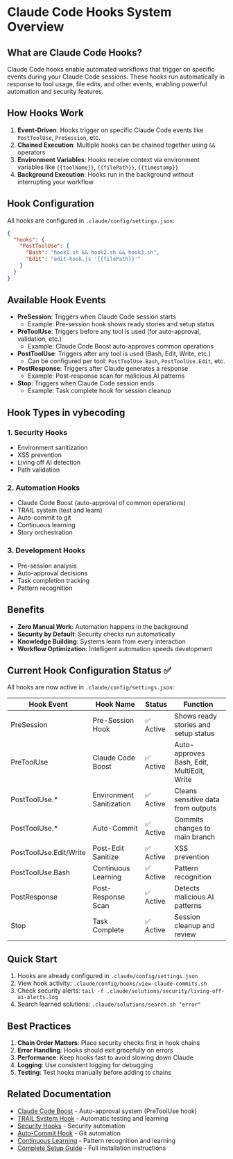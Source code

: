 # Claude Code Hooks System Overview

## What are Claude Code Hooks?

Claude Code hooks enable automated workflows that trigger on specific events during your Claude Code sessions. These hooks run automatically in response to tool usage, file edits, and other events, enabling powerful automation and security features.

## How Hooks Work

1. **Event-Driven**: Hooks trigger on specific Claude Code events like `PostToolUse`, `PreSession`, etc.
2. **Chained Execution**: Multiple hooks can be chained together using `&&` operators
3. **Environment Variables**: Hooks receive context via environment variables like `{{toolName}}`, `{{filePath}}`, `{{timestamp}}`
4. **Background Execution**: Hooks run in the background without interrupting your workflow

## Hook Configuration

All hooks are configured in `.claude/config/settings.json`:

```json
{
  "hooks": {
    "PostToolUse": {
      "Bash": "hook1.sh && hook2.sh && hook3.sh",
      "Edit": "edit-hook.js '{{filePath}}'"
    }
  }
}
```

## Available Hook Events

- **PreSession**: Triggers when Claude Code session starts
  - Example: Pre-session hook shows ready stories and setup status
- **PreToolUse**: Triggers before any tool is used (for auto-approval, validation, etc.)
  - Example: Claude Code Boost auto-approves common operations
- **PostToolUse**: Triggers after any tool is used (Bash, Edit, Write, etc.)
  - Can be configured per tool: `PostToolUse.Bash`, `PostToolUse.Edit`, etc.
- **PostResponse**: Triggers after Claude generates a response
  - Example: Post-response scan for malicious AI patterns
- **Stop**: Triggers when Claude Code session ends
  - Example: Task complete hook for session cleanup

## Hook Types in vybecoding

### 1. Security Hooks
- Environment sanitization
- XSS prevention
- Living off AI detection
- Path validation

### 2. Automation Hooks
- Claude Code Boost (auto-approval of common operations)
- TRAIL system (test and learn)
- Auto-commit to git
- Continuous learning
- Story orchestration

### 3. Development Hooks
- Pre-session analysis
- Auto-approval decisions
- Task completion tracking
- Pattern recognition

## Benefits

- **Zero Manual Work**: Automation happens in the background
- **Security by Default**: Security checks run automatically
- **Knowledge Building**: Systems learn from every interaction
- **Workflow Optimization**: Intelligent automation speeds development

## Current Hook Configuration Status ✅

All hooks are now active in `.claude/config/settings.json`:

| Hook Event | Hook Name | Status | Function |
|------------|-----------|--------|----------|
| PreSession | Pre-Session Hook | ✅ Active | Shows ready stories and setup status |
| PreToolUse | Claude Code Boost | ✅ Active | Auto-approves Bash, Edit, MultiEdit, Write |
| PostToolUse.* | Environment Sanitization | ✅ Active | Cleans sensitive data from outputs |
| PostToolUse.* | Auto-Commit | ✅ Active | Commits changes to main branch |
| PostToolUse.Edit/Write | Post-Edit Sanitize | ✅ Active | XSS prevention |
| PostToolUse.Bash | Continuous Learning | ✅ Active | Pattern recognition |
| PostResponse | Post-Response Scan | ✅ Active | Detects malicious AI patterns |
| Stop | Task Complete | ✅ Active | Session cleanup and review |

## Quick Start

1. Hooks are already configured in `.claude/config/settings.json`
2. View hook activity: `.claude/config/hooks/view-claude-commits.sh`
3. Check security alerts: `tail -f .claude/solutions/security/living-off-ai-alerts.log`
4. Search learned solutions: `.claude/solutions/search.sh "error"`

## Best Practices

1. **Chain Order Matters**: Place security checks first in hook chains
2. **Error Handling**: Hooks should exit gracefully on errors
3. **Performance**: Keep hooks fast to avoid slowing down Claude
4. **Logging**: Use consistent logging for debugging
5. **Testing**: Test hooks manually before adding to chains

## Related Documentation

- [Claude Code Boost](https://github.com/yifanzz/claude-code-boost) - Auto-approval system (PreToolUse hook)
- [TRAIL System Hook](./trail-system.md) - Automatic testing and learning
- [Security Hooks](./security-hooks.md) - Security automation
- [Auto-Commit Hook](./auto-commit.md) - Git automation
- [Continuous Learning](./continuous-learning.md) - Pattern recognition and learning
- [Complete Setup Guide](./setup-all-hooks.md) - Full installation instructions